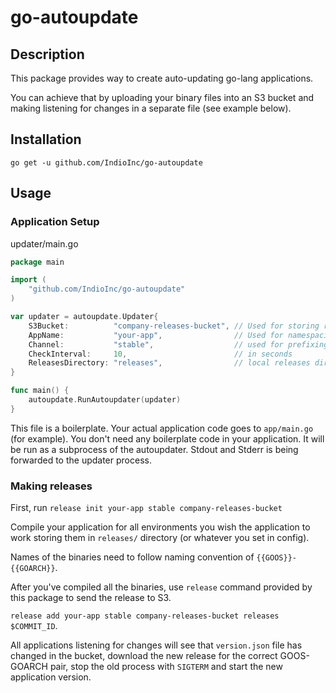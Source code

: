 # go-autoupdate

## Description 

This package provides way to create auto-updating go-lang applications.

You can achieve that by uploading your binary files into an S3 bucket and making listening for changes in a separate file (see example below).

## Installation

```
go get -u github.com/IndioInc/go-autoupdate
```

## Usage

### Application Setup

updater/main.go
```go
package main

import (
	"github.com/IndioInc/go-autoupdate"
)

var updater = autoupdate.Updater{
	S3Bucket:          "company-releases-bucket", // Used for storing releases
	AppName:           "your-app",                // Used for namespacing your releases
	Channel:           "stable",                  // used for prefixing builds on S3
	CheckInterval:     10,                        // in seconds
	ReleasesDirectory: "releases",                // local releases directory (relative to this file)
}

func main() {
	autoupdate.RunAutoupdater(updater)
}
```

This file is a boilerplate. Your actual application code goes to `app/main.go` (for example).
You don't need any boilerplate code in your application. It will be run as a subprocess of the autoupdater.
Stdout and Stderr is being forwarded to the updater process.

### Making releases

First, run `release init your-app stable company-releases-bucket`

Compile your application for all environments you wish the application to work storing them in `releases/` directory (or whatever you set in config). 

Names of the binaries need to follow naming convention of `{{GOOS}}-{{GOARCH}}`.

After you've compiled all the binaries, use `release` command provided by this package to send the release to S3.

`release add your-app stable company-releases-bucket releases $COMMIT_ID`.

All applications listening for changes will see that `version.json` file has changed in the bucket, download the new release for the correct GOOS-GOARCH pair, stop the old process with `SIGTERM` and start the new application version.



